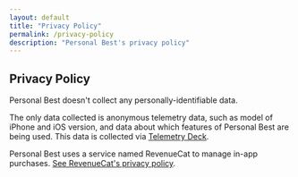 ```yaml
---
layout: default
title: "Privacy Policy"
permalink: /privacy-policy
description: "Personal Best's privacy policy"
---
```


## Privacy Policy

Personal Best doesn't collect any personally-identifiable data.

The only data collected is anonymous telemetry data, such as model of iPhone and iOS version, and data about which features of Personal Best are being used. This data is collected via [Telemetry Deck](https://telemetrydeck.com).

Personal Best uses a service named RevenueCat to manage in-app purchases. [See RevenueCat's privacy policy](https://www.revenuecat.com/privacy/).
